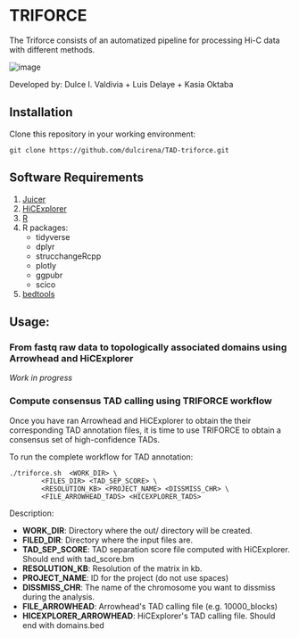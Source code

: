 # TRIFORCE
The Triforce consists of an automatized pipeline for processing Hi-C data with different methods. 

![image](https://user-images.githubusercontent.com/112836459/188355356-43d1fcc4-7199-4245-91e3-20517e4a4985.png)

Developed by: Dulce I. Valdivia + Luis Delaye + Kasia Oktaba

## Installation

Clone this repository in your working environment:

```
git clone https://github.com/dulcirena/TAD-triforce.git
```

## Software Requirements
1. [Juicer](https://github.com/aidenlab/juicer)
2. [HiCExplorer](https://hicexplorer.readthedocs.io/en/latest/)
3. [R](https://cran.r-project.org/)
4. R packages:
	- tidyverse
	- dplyr
	- strucchangeRcpp
	- plotly		
	- ggpubr
	- scico
5. [bedtools](https://bedtools.readthedocs.io/en/latest/content/installation.html)
		
## Usage:
### From fastq raw data to topologically associated domains using Arrowhead and HiCExplorer
*Work in progress* 

### Compute consensus TAD calling using TRIFORCE workflow
Once you have ran Arrowhead and HiCExplorer to obtain the their corresponding TAD annotation files, it is time to use TRIFORCE to obtain a consensus set of high-confidence TADs. 

To run the complete workflow for TAD annotation:

```
./triforce.sh  <WORK_DIR> \
		<FILES_DIR> <TAD_SEP_SCORE> \
		<RESOLUTION_KB> <PROJECT_NAME> <DISSMISS_CHR> \
		<FILE_ARROWHEAD_TADS> <HICEXPLORER_TADS>    
```

Description:

- **WORK_DIR**: Directory where the out/ directory will be created.
- **FILED_DIR**: Directory where the input files are.
- **TAD_SEP_SCORE**: TAD separation score file computed with HiCExplorer. Should end with tad_score.bm
- **RESOLUTION_KB**: Resolution of the matrix in kb.
- **PROJECT_NAME**: ID for the project (do not use spaces)
- **DISSMISS_CHR**: The name of the chromosome you want to dissmiss during the analysis.
- **FILE_ARROWHEAD**: Arrowhead's TAD calling file (e.g. 10000_blocks)
- **HICEXPLORER_ARROWHEAD**: HiCExplorer's TAD calling file. Should end with domains.bed
